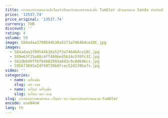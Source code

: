 ```yaml
---
title: กระสอบทรายชกมวยเด็กในครัวเรือนกระสอบทรายแนวตั้ง Tumbler เป้าหมายมวย Sanda สําหรับเด็ก
price: '13537.74'
price_original: '13537.74'
currency: THB
discount: ''
rating: 4
volume: 59
image: S84adaa3799544b38a52f3a7464b4ce18C.jpg
images:
  - S84adaa3799544b38a52f3a7464b4ce18C.jpg
  - S89e63f25a98c4ff499bed5b14c5f0fc3I.jpg
  - S82db649ff6f94b02993a043c9c8d64bcs.jpg
  - S956f3695a2df49739b0fcec52d139ba7s.jpg
video: ''
categories:
  - name: เครื่องมือ
    slug: เคร-องม
  - name: อะไหล่ เครื่องมือ
    slug: อะไหล-เคร-องม
slug: กระสอบทรายชกมวยเด-กในคร-วเร-อนกระสอบทรายแนวต-tumbler
encode: ooeN4nW
lang: th
---
```

  